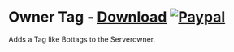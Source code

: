 # Owner Tag - [Download](https://betterdiscord.net/ghdl?url=https://raw.githubusercontent.com/mwittrien/BetterDiscordAddons/master/Plugins/OwnerTag/OwnerTag.plugin.js) [![Paypal][paypal-badge]][paypal-link] 

[paypal-badge]: https://img.shields.io/badge/Paypal-Donate!-%2300457C.svg?logo=paypal&style=flat
[paypal-link]: https://paypal.me/MircoWittrien

Adds a Tag like Bottags to the Serverowner.
